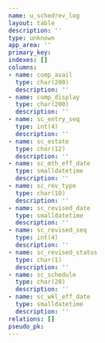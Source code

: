 ```yaml
---
name: u_schedrev_log
layout: table
description: ''
type: unknown
app_area: ''
primary_key: 
indexes: []
columns:
- name: comp_avail
  type: char(200)
  description: ''
- name: comp_display
  type: char(200)
  description: ''
- name: sc_entry_seq
  type: int(4)
  description: ''
- name: sc_estate
  type: char(12)
  description: ''
- name: sc_mth_eff_date
  type: smalldatetime
  description: ''
- name: sc_rev_type
  type: char(10)
  description: ''
- name: sc_revised_date
  type: smalldatetime
  description: ''
- name: sc_revised_seq
  type: int(4)
  description: ''
- name: sc_revised_status
  type: char(1)
  description: ''
- name: sc_schedule
  type: char(20)
  description: ''
- name: sc_wkl_eff_date
  type: smalldatetime
  description: ''
relations: []
pseudo_pk: 
---
```


